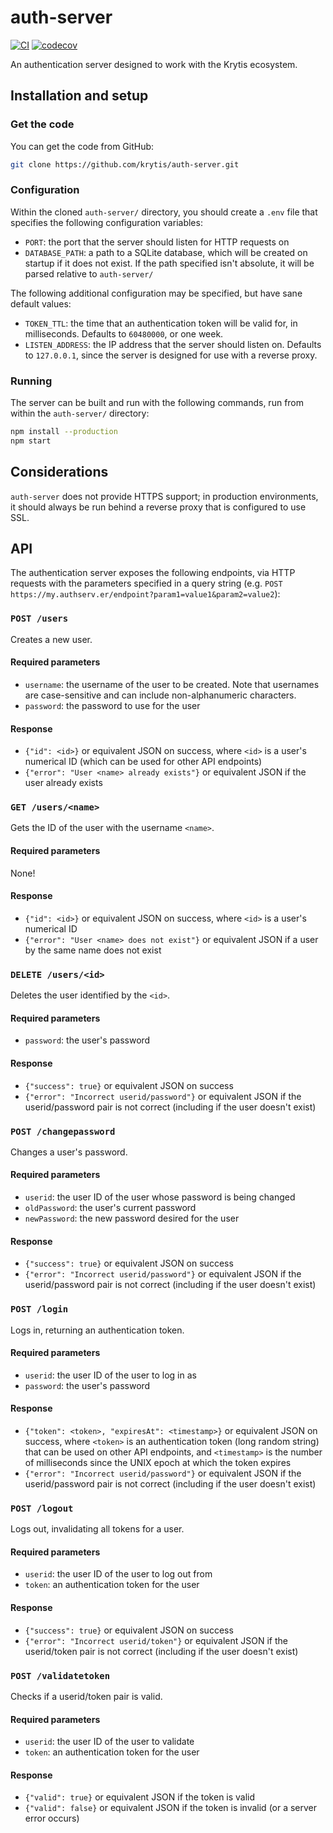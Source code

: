# auth-server
[![CI](https://github.com/krytis/auth-server/actions/workflows/ci.yml/badge.svg)](https://github.com/krytis/auth-server/actions/workflows/ci.yml) [![codecov](https://codecov.io/gh/krytis/auth-server/branch/main/graph/badge.svg?token=XQ0LE9ZV29)](https://codecov.io/gh/krytis/auth-server)

An authentication server designed to work with the Krytis ecosystem.

## Installation and setup
### Get the code
You can get the code from GitHub:
```bash
git clone https://github.com/krytis/auth-server.git
```

### Configuration
Within the cloned `auth-server/` directory, you should create a `.env` file that specifies the following configuration variables:
 - `PORT`: the port that the server should listen for HTTP requests on
 - `DATABASE_PATH`: a path to a SQLite database, which will be created on startup if it does not exist. If the path specified isn't absolute, it will be parsed relative to `auth-server/`

The following additional configuration may be specified, but have sane default values:
 - `TOKEN_TTL`: the time that an authentication token will be valid for, in milliseconds. Defaults to `60480000`, or one week.
 - `LISTEN_ADDRESS`: the IP address that the server should listen on. Defaults to `127.0.0.1`, since the server is designed for use with a reverse proxy.

### Running
The server can be built and run with the following commands, run from within the `auth-server/` directory:
```bash
npm install --production
npm start
```

## Considerations
`auth-server` does not provide HTTPS support; in production environments, it should always be run behind a reverse proxy that is configured to use SSL.

## API
The authentication server exposes the following endpoints, via HTTP requests with the parameters specified in a query string (e.g. `POST https://my.authserv.er/endpoint?param1=value1&param2=value2`):
### `POST /users`
Creates a new user.
#### Required parameters
- `username`: the username of the user to be created. Note that usernames are case-sensitive and can include non-alphanumeric characters.
- `password`: the password to use for the user
#### Response
- `{"id": <id>}` or equivalent JSON on success, where `<id>` is a user's numerical ID (which can be used for other API endpoints)
- `{"error": "User <name> already exists"}` or equivalent JSON if the user already exists

### `GET /users/<name>`
Gets the ID of the user with the username `<name>`.
#### Required parameters
None!
#### Response
- `{"id": <id>}` or equivalent JSON on success, where `<id>` is a user's numerical ID
- `{"error": "User <name> does not exist"}` or equivalent JSON if a user by the same name does not exist

### `DELETE /users/<id>`
Deletes the user identified by the `<id>`.
#### Required parameters
- `password`: the user's password
#### Response
- `{"success": true}` or equivalent JSON on success
- `{"error": "Incorrect userid/password"}` or equivalent JSON if the userid/password pair is not correct (including if the user doesn't exist)

### `POST /changepassword`
Changes a user's password.
#### Required parameters
- `userid`: the user ID of the user whose password is being changed
- `oldPassword`: the user's current password
- `newPassword`: the new password desired for the user
#### Response
- `{"success": true}` or equivalent JSON on success
- `{"error": "Incorrect userid/password"}` or equivalent JSON if the userid/password pair is not correct (including if the user doesn't exist)

### `POST /login`
Logs in, returning an authentication token.
#### Required parameters
- `userid`: the user ID of the user to log in as
- `password`: the user's password
#### Response
- `{"token": <token>, "expiresAt": <timestamp>}` or equivalent JSON on success, where `<token>` is an authentication token (long random string) that can be used on other API endpoints, and `<timestamp>` is the number of milliseconds since the UNIX epoch at which the token expires
- `{"error": "Incorrect userid/password"}` or equivalent JSON if the userid/password pair is not correct (including if the user doesn't exist)

### `POST /logout`
Logs out, invalidating all tokens for a user.
#### Required parameters
- `userid`: the user ID of the user to log out from
- `token`: an authentication token for the user
#### Response
- `{"success": true}` or equivalent JSON on success
- `{"error": "Incorrect userid/token"}` or equivalent JSON if the userid/token pair is not correct (including if the user doesn't exist)

### `POST /validatetoken`
Checks if a userid/token pair is valid.
#### Required parameters
- `userid`: the user ID of the user to validate
- `token`: an authentication token for the user
#### Response
- `{"valid": true}` or equivalent JSON if the token is valid
- `{"valid": false}` or equivalent JSON if the token is invalid (or a server error occurs)
